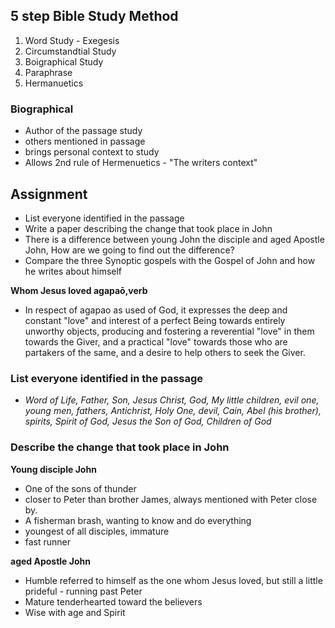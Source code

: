 ## 5 step Bible Study Method
1. Word Study - Exegesis
2. Circumstandtial Study
3. Boigraphical Study
4. Paraphrase
5. Hermanuetics

### Biographical
- Author of the passage study
- others mentioned in passage
- brings personal context to study
- Allows 2nd rule of Hermenuetics - "The writers context"

## Assignment
- List everyone identified in the passage
- Write a paper describing the change that took place in John
- There is a difference between young John the disciple and aged Apostle John, How are we going to find out the difference?
- Compare the three Synoptic gospels with the Gospel of John and how he writes about himself

**Whom Jesus loved agapaō,verb**
- In respect of agapao as used of God, it expresses the deep and constant "love" and interest of a perfect Being towards entirely unworthy objects, producing and fostering a reverential "love" in them towards the Giver, and a practical "love" towards those who are partakers of the same, and a desire to help others to seek the Giver.

### List everyone identified in the passage
- *Word of Life, Father, Son, Jesus Christ, God, My little children, evil one, young men, fathers, Antichrist, Holy One, devil, Cain, Abel (his brother), spirits, Spirit of God, Jesus the Son of God, Children of God*

### Describe the change that took place in John
**Young disciple John**
- One of the sons of thunder
- closer to Peter than brother James, always mentioned with Peter close by.
- A fisherman brash, wanting to know and do everything
- youngest of all disciples, immature
- fast runner

**aged Apostle John**
- Humble referred to himself as the one whom Jesus loved, but still a little prideful - running past Peter
- Mature tenderhearted toward the believers
- Wise with age and Spirit
